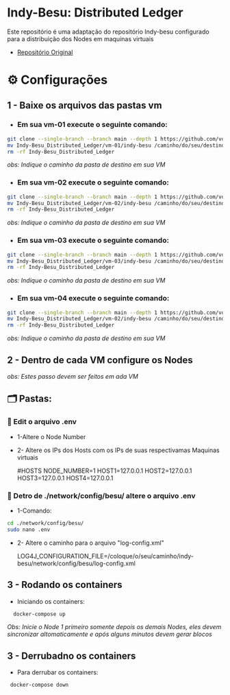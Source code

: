 
# Indy-Besu: Distributed Ledger

Este repositório é uma adaptação do repositório Indy-besu configurado para a distribuição dos Nodes em maquinas virtuais

- [Repositório Original](https://github.com/DSRCorporation/indy-node/tree/indy-besu/indy-besu)

# ⚙️ Configurações 
## 1 - Baixe os arquivos das pastas vm  

 - ### Em sua vm-01 execute o seguinte comando:
```bash
git clone --single-branch --branch main --depth 1 https://github.com/vdsilveira/Indy-Besu_Distributed_Ledger.git
mv Indy-Besu_Distributed_Ledger/vm-01/indy-besu /caminho/do/seu/destino
rm -rf Indy-Besu_Distributed_Ledger

```
*obs: Indique o caminho da pasta de destino em sua VM* 

- ### Em sua vm-02 execute o seguinte comando:
```bash
git clone --single-branch --branch main --depth 1 https://github.com/vdsilveira/Indy-Besu_Distributed_Ledger.git
mv Indy-Besu_Distributed_Ledger/vm-02/indy-besu /caminho/do/seu/destino
rm -rf Indy-Besu_Distributed_Ledger

```
*obs: Indique o caminho da pasta de destino em sua VM* 

- ### Em sua vm-03 execute o seguinte comando:
```bash
git clone --single-branch --branch main --depth 1 https://github.com/vdsilveira/Indy-Besu_Distributed_Ledger.git
mv Indy-Besu_Distributed_Ledger/vm-03/indy-besu /caminho/do/seu/destino
rm -rf Indy-Besu_Distributed_Ledger

```
*obs: Indique o caminho da pasta de destino em sua VM* 

- ### Em sua vm-04 execute o seguinte comando:
```bash
git clone --single-branch --branch main --depth 1 https://github.com/vdsilveira/Indy-Besu_Distributed_Ledger.git
mv Indy-Besu_Distributed_Ledger/vm-02/indy-besu /caminho/do/seu/destino
rm -rf Indy-Besu_Distributed_Ledger

```
*obs: Indique o caminho da pasta de destino em sua VM* 


## 2 - Dentro de cada VM configure os Nodes  

*obs: Estes passo devem ser feitos em ada VM*

## 🗂️ Pastas:

### 📝 Edit o arquivo .env 

- 1-Altere o Node Number

- 2- Altere os IPs dos Hosts com os IPs de suas respectivamas Maquinas virtuais

    #HOSTS
    NODE_NUMBER=1
    HOST1=127.0.0.1
    HOST2=127.0.0.1
    HOST3=127.0.0.1
    HOST4=127.0.0.1

### 📝 Detro de ./network/config/besu/  altere o arquivo .env 

- 1-Comando:

```bash
cd ./network/config/besu/
sudo nano .env
```

- 2- Altere o caminho para o arquivo "log-config.xml"


    LOG4J_CONFIGURATION_FILE=/coloque/o/seu/caminho/indy-besu/network/config/besu/log-config.xml

##  3 - Rodando os containers

- Iniciando os containers:

```bash
  docker-compose up

```

*Obs: Inicie o Node 1 primeiro somente depois os demais Nodes, eles devem sincronizar altomaticamente e após alguns minutos devem gerar blocos*

##  3 - Derrubadno os containers

- Para derrubar os containers:

```bash
 docker-compose down

```
